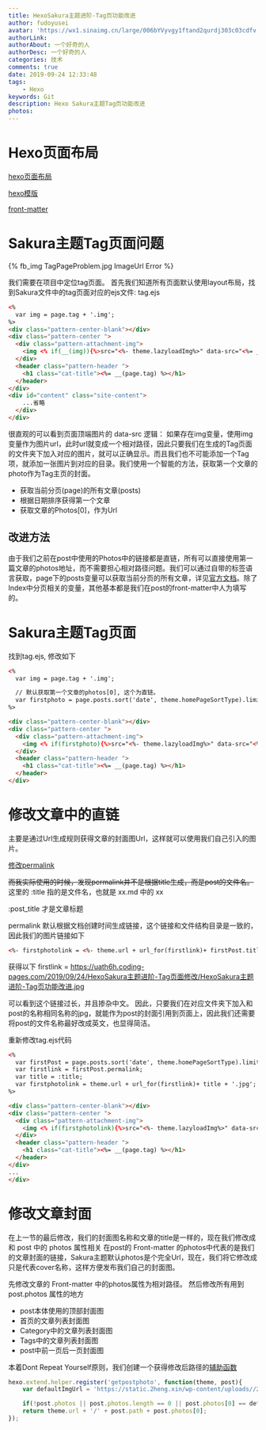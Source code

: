 ```yaml
---
title: HexoSakura主题进阶-Tag页功能改进
author: fudoyusei
avatar: 'https://wx1.sinaimg.cn/large/006bYVyvgy1ftand2qurdj303c03cdfv.jpg'
authorLink: 
authorAbout: 一个好奇的人
authorDesc: 一个好奇的人
categories: 技术
comments: true
date: 2019-09-24 12:33:48
tags: 
    - Hexo
keywords: Git
description: Hexo Sakura主题Tag页功能改进
photos: 
---
```


# Hexo页面布局
[hexo页面布局](https://www.jianshu.com/p/5a1e6d8c83af)

[hexo模版](https://hexo.io/zh-cn/docs/templates)

[front-matter](https://hexo.io/zh-cn/docs/front-matter.html)

# Sakura主题Tag页面问题
{% fb_img TagPageProblem.jpg ImageUrl Error %}

我们需要在项目中定位tag页面。
首先我们知道所有页面默认使用layout布局，找到Sakura文件中的tag页面对应的ejs文件: tag.ejs
``` html
<%
  var img = page.tag + '.img';
%>
<div class="pattern-center-blank"></div>
<div class="pattern-center ">
  <div class="pattern-attachment-img">
    <img <% if(__(img)){%>src="<%- theme.lazyloadImg%>" data-src="<%= __(img)%>"<%} else {%>src="<%- theme.lazyloadImg%>" data-src="https://view.moezx.cc/images/2017/12/03/writing.jpg"<%} %> class="lazyload" onerror="imgError(this,3)" style="width: 100%; height: 100%; object-fit: cover; pointer-events: none;">
  </div>
  <header class="pattern-header ">
    <h1 class="cat-title"><%= __(page.tag) %></h1>
  </header>
</div>
<div id="content" class="site-content">
    ...省略
  </div>
</div>
``` 
很直观的可以看到页面顶端图片的 data-src 逻辑：
如果存在img变量，使用img变量作为图片url，此时url就变成一个相对路径，因此只要我们在生成的Tag页面的文件夹下加入对应的图片，就可以正确显示。而且我们也不可能添加一个Tag项，就添加一张图片到对应的目录。我们使用一个智能的方法，获取第一个文章的photo作为Tag主页的封面。

- 获取当前分页(page)的所有文章(posts)
- 根据日期排序获得第一个文章
- 获取文章的Photos[0]，作为Url

## 改进方法
由于我们之前在post中使用的Photos中的链接都是直链，所有可以直接使用第一篇文章的photos地址，而不需要担心相对路径问题。我们可以通过自带的标签语言获取，page下的posts变量可以获取当前分页的所有文章，详见[官方文档](https://hexo.io/zh-cn/docs/variables)。除了Index中分页相关的变量，其他基本都是我们在post的front-matter中人为填写的。

# Sakura主题Tag页面
找到tag.ejs, 修改如下

``` html
<%
  var img = page.tag + '.img';

  // 默认获取第一个文章的photos[0], 这个为直链。
  var firstphoto = page.posts.sort('date', theme.homePageSortType).limit(theme.homeArticleShown).eq(0).photos[0];
%>

<div class="pattern-center-blank"></div>
<div class="pattern-center ">
  <div class="pattern-attachment-img">
    <img <% if(firstphoto){%>src="<%- theme.lazyloadImg%>" data-src="<%= firstphoto %>"<%} else {%>src="<%- theme.lazyloadImg%>" data-src="https://view.moezx.cc/images/2017/12/03/writing.jpg"<%} %> class="lazyload" onerror="imgError(this,3)" style="width: 100%; height: 100%; object-fit: cover; pointer-events: none;">
  </div>
  <header class="pattern-header ">
    <h1 class="cat-title"><%= __(page.tag) %></h1>
  </header>
</div>
```

# 修改文章中的直链
主要是通过Url生成规则获得文章的封面图Url，这样就可以使用我们自己引入的图片。

[修改permalink](https://blog.csdn.net/jingbin_/article/details/80617210)

~~而我实际使用的时候，发现permalink并不是根据title生成，而是post的文件名。~~
这里的 :title 指的是文件名，也就是 xx.md 中的 xx

:post_title 才是文章标题

permalink 默认根据文档创建时间生成链接，这个链接和文件结构目录是一致的，因此我们的图片链接如下
``` html
<%- firstphotolink = <%- theme.url + url_for(firstlink)+ firstPost.title + '.jpg' %> %>
```

获得以下
firstlink = https://uath6h.coding-pages.com/2019/09/24/HexoSakura主题进阶-Tag页面修改/HexoSakura主题进阶-Tag页功能改进.jpg

可以看到这个链接过长，并且掺杂中文。
因此，只要我们在对应文件夹下加入和post的名称相同名称的jpg，就能作为post的封面引用到页面上，因此我们还需要将post的文件名称最好改成英文，也显得简洁。

重新修改tag.ejs代码
``` html
<%
  var firstPost = page.posts.sort('date', theme.homePageSortType).limit(theme.homeArticleShown).eq(0);
  var firstlink = firstPost.permalink;
  var title = :title;
  var firstphotolink = theme.url + url_for(firstlink)+ title + '.jpg';
%>

<div class="pattern-center-blank"></div>
<div class="pattern-center ">
  <div class="pattern-attachment-img">
    <img <% if(firstphotolink){%>src="<%- theme.lazyloadImg%>" data-src="<%= firstphotolink %>"<%} else {%>src="<%- theme.lazyloadImg%>" data-src="https://view.moezx.cc/images/2017/12/03/writing.jpg"<%} %> class="lazyload" onerror="imgError(this,3)" style="width: 100%; height: 100%; object-fit: cover; pointer-events: none;">
  </div>
  <header class="pattern-header ">
    <h1 class="cat-title"><%= __(page.tag) %></h1>
  </header>
</div>
...
</div>
```

# 修改文章封面
在上一节的最后修改，我们的封面图名称和文章的title是一样的，现在我们修改成和 post 中的 photos 属性相关
在post的 Front-matter 的photos中代表的是我们的文章封面的链接，Sakura主题默认photos是个完全Url，现在，我们将它修改成只是代表cover名称，这样方便发布我们自己的封面图。 


先修改文章的 Front-matter 中的photos属性为相对路径。
然后修改所有用到 post.photos 属性的地方
- post本体使用的顶部封面图
- 首页的文章列表封面图
- Category中的文章列表封面图
- Tags中的文章列表封面图
- post中前一页后一页封面图

本着Dont Repeat Yourself原则，我们创建一个获得修改后路径的[辅助函数](https://hexo.io/zh-cn/api/helper)
``` js
hexo.extend.helper.register('getpostphoto', function(theme, post){
    var defaultImgUrl = 'https://static.2heng.xin/wp-content/uploads//2019/02/wallhaven-672007-1-1024x576.png';

    if(!post.photos || post.photos.length == 0 || post.photos[0] == defaultImgUrl) {return defaultImgUrl; }
    return theme.url + '/' + post.path + post.photos[0];
});
```





